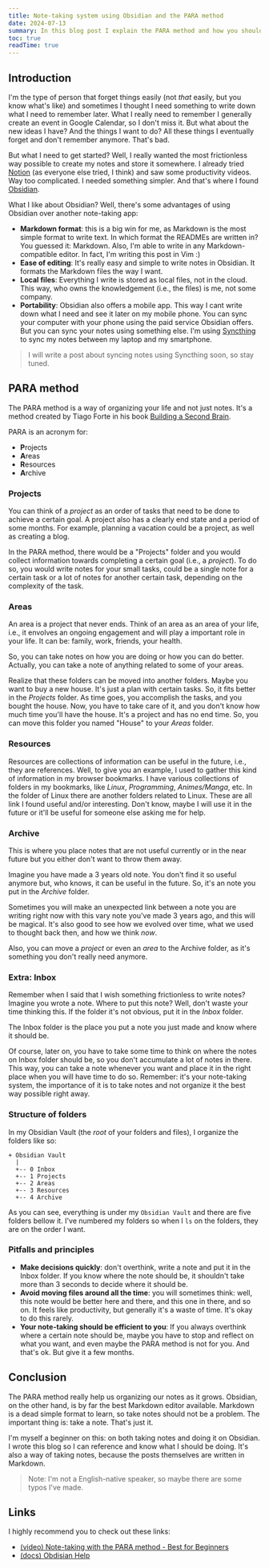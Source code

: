 ```yaml
---
title: Note-taking system using Obsidian and the PARA method
date: 2024-07-13
summary: In this blog post I explain the PARA method and how you should take notes using Obsidian
toc: true
readTime: true
---
```


## Introduction

I'm the type of person that forget things easily (not _that_ easily, but you
know what's like) and sometimes I thought I need something to write down what
I need to remember later. What I really need to remember I generally create an
event in Google Calendar, so I don't miss it. But what about the new ideas
I have? And the things I want to do? All these things I eventually forget and
don't remember anymore. That's bad.

But what I need to get started? Well, I really wanted the most frictionless way
possible to create my notes and store it somewhere. I already tried
[Notion](https://www.notion.so/) (as everyone else tried, I think) and saw some
productivity videos. Way too complicated. I needed something simpler.
And that's where I found [Obsidian](https://obsidian.md/).

What I like about Obsidian? Well, there's some advantages of using Obsidian
over another note-taking app:

* **Markdown format**: this is a big win for me, as Markdown is the most simple
  format to write text. In which format the READMEs are written in? You guessed
  it: Markdown. Also, I'm able to write in any Markdown-compatible editor. In
  fact, I'm writing this post in Vim :)
* **Ease of editing**: It's really easy and simple to write notes in Obsidian.
  It formats the Markdown files the way I want.
* **Local files**: Everything I write is stored as local files, not in the
  cloud. This way, who owns the knowledgement (i.e., the files) is me, not some
  company.
* **Portability**: Obsidian also offers a mobile app. This way I cant write
  down what I need and see it later on my mobile phone. You can sync your
  computer with your phone using the paid service Obsidian offers. But you can
  sync your notes using something else. I'm using
  [Syncthing](https://docs.syncthing.net/intro/getting-started.html) to sync my
  notes between my laptop and my smartphone.

> I will write a post about syncing notes using Syncthing soon, so stay tuned.

## PARA method

The PARA method is a way of organizing your life and not just notes. It's
a method created by Tiago Forte in his book [Building a Second
Brain](https://a.co/d/cJWvCuL).

PARA is an acronym for:

* **P**rojects
* **A**reas
* **R**esources
* **A**rchive

### Projects

You can think of a _project_ as an order of tasks that need to be done to
achieve a certain goal. A project also has a clearly end state and a period of
some months. For example, planning a vacation could be a project, as well as
creating a blog.

In the PARA method, there would be a "Projects" folder and you would collect
information towards completing a certain goal (i.e., a _project_). To do so,
you would write notes for your small tasks, could be a single note for
a certain task or a lot of notes for another certain task, depending on the
complexity of the task.

### Areas

An area is a project that never ends. Think of an area as an area of your life,
i.e., it envolves an ongoing engagement and will play a important role in your
life. It can be: family, work, friends, your health.

So, you can take notes on how you are doing or how you can do better. Actually,
you can take a note of anything related to some of your areas.

Realize that these folders can be moved into another folders. Maybe you want to
buy a new house. It's just a plan with certain tasks. So, it fits better in the
_Projects_ folder. As time goes, you accomplish the tasks, and you bought the
house. Now, you have to take care of it, and you don't know how much time
you'll have the house. It's a project and has no end time. So, you can move
this folder you named "House" to your _Areas_ folder.

### Resources

Resources are collections of information can be useful in the future, i.e.,
they are references. Well, to give you an example, I used to gather this kind
of information in my browser bookmarks. I have various collections of folders
in my bookmarks, like _Linux_, _Programming_, _Animes/Manga_, etc. In the
folder of Linux there are another folders related to Linux. These are all link
I found useful and/or interesting. Don't know, maybe I will use it in the
future or it'll be useful for someone else asking me for help.

### Archive

This is where you place notes that are not useful currently or in the near
future but you either don't want to throw them away.

Imagine you have made a 3 years old note. You don't find it so useful anymore
but, who knows, it can be useful in the future. So, it's an note you put in the
_Archive_ folder.

Sometimes you will make an unexpected link between a note you are writing
right now with this vary note you've made 3 years ago, and this will be
magical. It's also good to see how we evolved over time, what we used to
thought back then, and how we think _now_.

Also, you can move a _project_ or even an _area_ to the Archive folder, as it's
something you don't really need anymore.

### Extra: Inbox

Remember when I said that I wish something frictionless to write notes? Imagine
you wrote a note. Where to put this note? Well, don't waste your time thinking
this. If the folder it's not obvious, put it in the _Inbox_ folder.

The Inbox folder is the place you put a note you just made and know where it
should be.

Of course, later on, you have to take some time to think on where the notes on
Inbox folder should be, so you don't accumulate a lot of notes in there. This
way, you can take a note whenever you want and place it in the right place when
you will have time to do so. Remember: it's your note-taking system, the
importance of it is to take notes and not organize it the best way possible
right away.

### Structure of folders

In my Obsidian Vault (the _root_ of your folders and files), I organize the
folders like so:

```text
+ Obsidian Vault
  |
  +-- 0 Inbox
  +-- 1 Projects
  +-- 2 Areas
  +-- 3 Resources
  +-- 4 Archive
```

As you can see, everything is under my `Obsidian Vault` and there are five
folders bellow it. I've numbered my folders so when I `ls` on the folders, they
are on the order I want.

### Pitfalls and principles

* **Make decisions quickly**: don't overthink, write a note and put it in the
  Inbox folder. If you know where the note should be, it shouldn't take more
  than 3 seconds to decide where it should be.
* **Avoid moving files around all the time**: you will sometimes think: well,
  this note would be better here and there, and this one in there, and so on.
  It feels like productivity, but generally it's a waste of time. It's okay to do
  this rarely.
* **Your note-taking should be efficient to you**: If you always overthink
  where a certain note should be, maybe you have to stop and reflect on what
  you want, and even maybe the PARA method is not for you. And that's ok. But
  give it a few months.

## Conclusion

The PARA method really help us organizing our notes as it grows. Obsidian, on
the other hand, is by far the best Markdown editor available. Markdown is
a dead simple format to learn, so take notes should not be a problem. The
important thing is: take a note. That's just it.

I'm myself a beginner on this: on both taking notes and doing it on Obsidian.
I wrote this blog so I can reference and know what I should be doing. It's also
a way of taking notes, because the posts themselves are written in Markdown.

> Note: I'm not a English-native speaker, so maybe there are some typos I've
made.

## Links

I highly recommend you to check out these links:

* [(video) Note-taking with the PARA method - Best for Beginners](https://youtu.be/oxUVn37-Igk?si=S0kjK8jslyoLRLJk)
* [(docs) Obdisian Help](https://help.obsidian.md/Home)
